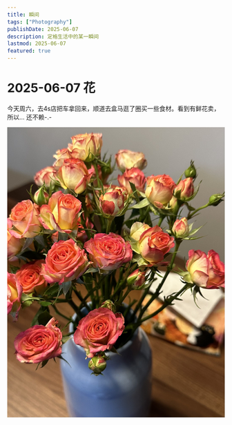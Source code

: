 ```yaml
---
title: 瞬间
tags: ["Photography"]
publishDate: 2025-06-07
description: 定格生活中的某一瞬间
lastmod: 2025-06-07
featured: true
---
```


# 2025-06-07 花
今天周六，去4s店把车拿回来，顺道去盒马逛了圈买一些食材。看到有鲜花卖，所以... 还不赖-.-

![this is flow](/public//static/photos/RandomShooting/20250607flow1.jpg "Flow")